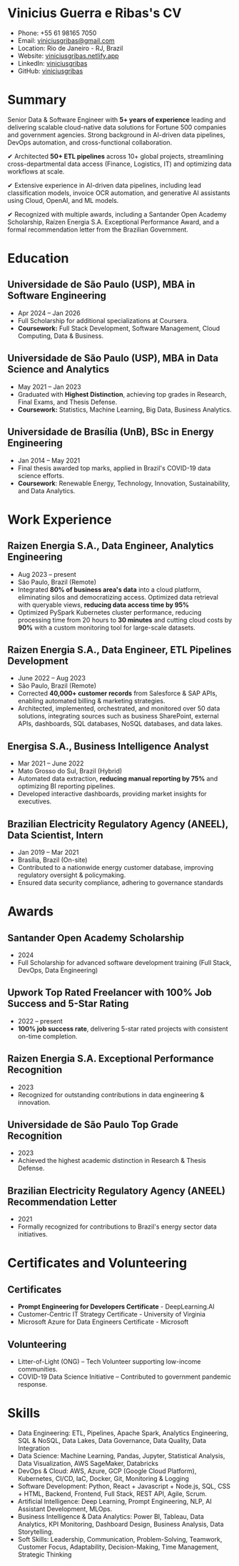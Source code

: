 # Vinicius Guerra e Ribas's CV

- Phone: +55 61 98165 7050
- Email: [viniciusgribas@gmail.com](mailto:viniciusgribas@gmail.com)
- Location: Rio de Janeiro - RJ, Brazil
- Website: [viniciusgribas.netlify.app](https://viniciusgribas.netlify.app/)
- LinkedIn: [viniciusgribas](https://linkedin.com/in/viniciusgribas)
- GitHub: [viniciusgribas](https://github.com/viniciusgribas)


# Summary

Senior Data & Software Engineer with **5+ years of experience** leading and delivering scalable cloud-native data solutions for Fortune 500 companies and government agencies. Strong background in AI-driven data pipelines, DevOps automation, and cross-functional collaboration.

✔ Architected **50+ ETL pipelines** across 10+ global projects, streamlining cross-departmental data access (Finance, Logistics, IT) and optimizing data workflows at scale.

✔ Extensive experience in AI-driven data pipelines, including lead classification models, invoice OCR automation, and generative AI assistants using Cloud, OpenAI, and ML models.

✔ Recognized with multiple awards, including a Santander Open Academy Scholarship, Raízen Energia S.A. Exceptional Performance Award, and a formal recommendation letter from the Brazilian Government.

# Education

## Universidade de São Paulo (USP), MBA in Software Engineering

- Apr 2024 – Jan 2026
- Full Scholarship for additional specializations at Coursera.
- **Coursework:** Full Stack Development, Software Management, Cloud Computing, Data & Business.

## Universidade de São Paulo (USP), MBA in Data Science and Analytics

- May 2021 – Jan 2023
- Graduated with **Highest Distinction**, achieving top grades in Research, Final Exams, and Thesis Defense.
- **Coursework:** Statistics, Machine Learning, Big Data, Business Analytics.

## Universidade de Brasília (UnB), BSc in Energy Engineering

- Jan 2014 – May 2021
- Final thesis awarded top marks, applied in Brazil's COVID-19 data science efforts.
- **Coursework**: Renewable Energy, Technology, Innovation, Sustainability, and Data Analytics.

# Work Experience

## Raizen Energia S.A., Data Engineer, Analytics Engineering

- Aug 2023 – present
- São Paulo, Brazil (Remote)
- Integrated **80% of business area's data** into a cloud platform, eliminating silos and democratizing access. Optimized data retrieval with queryable views, **reducing data access time by 95%**
- Optimized PySpark Kubernetes cluster performance, reducing processing time from 20 hours to **30 minutes** and cutting cloud costs by **90%** with a custom monitoring tool for large-scale datasets.

## Raizen Energia S.A., Data Engineer, ETL Pipelines Development

- June 2022 – Aug 2023
- São Paulo, Brazil (Remote)
- Corrected **40,000+ customer records** from Salesforce & SAP APIs, enabling automated billing & marketing strategies.
- Architected, implemented, orchestrated, and monitored over 50 data solutions, integrating sources such as business SharePoint, external APIs, dashboards, SQL databases, NoSQL databases, and data lakes.

## Energisa S.A., Business Intelligence Analyst

- Mar 2021 – June 2022
- Mato Grosso do Sul, Brazil (Hybrid)
- Automated data extraction, **reducing manual reporting by 75%** and optimizing BI reporting pipelines.
- Developed interactive dashboards, providing market insights for executives.

## Brazilian Electricity Regulatory Agency (ANEEL), Data Scientist, Intern

- Jan 2019 – Mar 2021
- Brasília, Brazil (On-site)
- Contributed to a nationwide energy customer database, improving regulatory oversight & policymaking.
- Ensured data security compliance, adhering to governance standards

# Awards

## Santander Open Academy Scholarship

- 2024
- Full Scholarship for advanced software development training (Full Stack, DevOps, Data Engineering)

## Upwork Top Rated Freelancer with 100% Job Success and 5-Star Rating

- 2022 – present
- **100% job success rate**, delivering 5-star rated projects with consistent on-time completion.

## Raizen Energia S.A. Exceptional Performance Recognition

- 2023
- Recognized for outstanding contributions in data engineering & innovation.

## Universidade de São Paulo Top Grade Recognition

- 2023
- Achieved the highest academic distinction in Research & Thesis Defense.

## Brazilian Electricity Regulatory Agency (ANEEL) Recommendation Letter

- 2021
- Formally recognized for contributions to Brazil's energy sector data initiatives.

# Certificates and Volunteering

## Certificates

- **Prompt Engineering for Developers Certificate** - DeepLearning.AI
- Customer-Centric IT Strategy Certificate - University of Virginia
- Microsoft Azure for Data Engineers Certificate - Microsoft

## Volunteering

- Litter-of-Light (ONG) – Tech Volunteer supporting low-income communities.
- COVID-19 Data Science Initiative – Contributed to government pandemic response.

# Skills

- Data Engineering: ETL, Pipelines, Apache Spark, Analytics Engineering, SQL & NoSQL, Data Lakes, Data Governance, Data Quality, Data Integration
- Data Science: Machine Learning, Pandas, Jupyter, Statistical Analysis, Data Visualization, AWS SageMaker, Databricks
- DevOps & Cloud: AWS, Azure, GCP (Google Cloud Platform), Kubernetes, CI/CD, IaC, Docker, Git, Monitoring & Logging
- Software Development: Python, React + Javascript + Node.js, SQL, CSS + HTML, Backend, Frontend, Full Stack, REST API, Agile, Scrum.
- Artificial Intelligence: Deep Learning, Prompt Engineering, NLP, AI Assistant Development, MLOps.
- Business Intelligence & Data Analytics: Power BI, Tableau, Data Analytics, KPI Monitoring, Dashboard Design, Business Analysis, Data Storytelling.
- Soft Skills: Leadership, Communication, Problem-Solving, Teamwork, Customer Focus, Adaptability, Decision-Making, Time Management, Strategic Thinking
